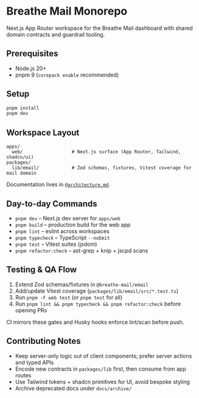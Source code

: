 # Breathe Mail Monorepo

Next.js App Router workspace for the Breathe Mail dashboard with shared domain contracts and guardrail tooling.

## Prerequisites
- Node.js 20+
- pnpm 9 (`corepack enable` recommended)

## Setup
```bash
pnpm install
pnpm dev
```

## Workspace Layout
```
apps/
  web/                  # Next.js surface (App Router, Tailwind, shadcn/ui)
packages/
  lib/email/            # Zod schemas, fixtures, Vitest coverage for mail domain
```

Documentation lives in [`@architecture.md`](./@architecture.md).

## Day-to-day Commands
- `pnpm dev` – Next.js dev server for `apps/web`
- `pnpm build` – production build for the web app
- `pnpm lint` – eslint across workspaces
- `pnpm typecheck` – TypeScript `--noEmit`
- `pnpm test` – Vitest suites (jsdom)
- `pnpm refactor:check` – ast-grep + knip + jscpd scans

## Testing & QA Flow
1. Extend Zod schemas/fixtures in `@breathe-mail/email`
2. Add/update Vitest coverage (`packages/lib/email/src/*.test.ts`)
3. Run `pnpm -F web test` (or `pnpm test` for all)
4. Run `pnpm lint && pnpm typecheck && pnpm refactor:check` before opening PRs

CI mirrors these gates and Husky hooks enforce lint/scan before push.

## Contributing Notes
- Keep server-only logic out of client components; prefer server actions and typed APIs
- Encode new contracts in `packages/lib` first, then consume from app routes
- Use Tailwind tokens + shadcn primitives for UI, avoid bespoke styling
- Archive deprecated docs under `docs/archive/`
